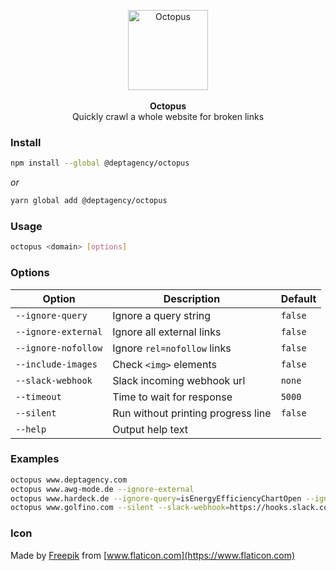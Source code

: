 <p align="center">
    <img src="https://raw.githubusercontent.com/deptagency/octopus/master/octopus.png" width="128" height="128" alt="Octopus">
    <br>
    <br>
    <b>Octopus</b>
    <br>
    Quickly crawl a whole website for broken links
</p>


### Install

```bash
npm install --global @deptagency/octopus
```

*or*

```bash
yarn global add @deptagency/octopus
```


### Usage

```bash
octopus <domain> [options]
```


### Options

Option | Description | Default
------ | ----------- | -------
`--ignore-query` | Ignore a query string | `false`
`--ignore-external` | Ignore all external links | `false`
`--ignore-nofollow` | Ignore `rel=nofollow` links | `false`
`--include-images` | Check `<img>` elements | `false`
`--slack-webhook` | Slack incoming webhook url | `none`
`--timeout` | Time to wait for response | `5000`
`--silent` | Run without printing progress line | `false`
`--help` | Output help text |  


### Examples

```bash
octopus www.deptagency.com
octopus www.awg-mode.de --ignore-external
octopus www.hardeck.de --ignore-query=isEnergyEfficiencyChartOpen --ignore-query=followSearch
octopus www.golfino.com --silent --slack-webhook=https://hooks.slack.com/services/XXX/XXX/XXX
```


### Icon
Made by [Freepik](https://www.freepik.com) from [www.flaticon.com](https://www.flaticon.com)
